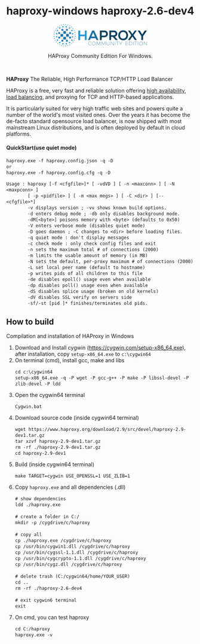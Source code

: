 <div align="center">
    <h1>haproxy-windows haproxy-2.6-dev4</h1>
    <img src="./HAProxyCE.png" width="250" />
    <p align="center">
        HAProxy Community Edition For Windows. 
    </p>    
</div>

<br>

**HAProxy** The Reliable, High Performance TCP/HTTP Load Balancer

HAProxy is a free, very fast and reliable solution offering [high availability](http://en.wikipedia.org/wiki/High_availability),
 [load balancing](http://en.wikipedia.org/wiki/Load_balancer), and proxying for TCP and HTTP-based applications. 
 
 It is particularly suited for very high traffic web sites and powers quite a number of the world's most visited ones. 
 Over the years it has become the de-facto standard opensource load balancer, is now shipped with most mainstream 
 Linux distributions, and is often deployed by default in cloud platforms.

#### QuickStart(use quiet mode)

    haproxy.exe -f haproxy.config.json -q -D
    or
    haproxy.exe -f haproxy.config.cfg -q -D

```
Usage : haproxy [-f <cfgfile>]* [ -vdVD ] [ -n <maxconn> ] [ -N <maxpconn> ]
        [ -p <pidfile> ] [ -m <max megs> ] [ -C <dir> ] [-- <cfgfile>*]
        -v displays version ; -vv shows known build options.
        -d enters debug mode ; -db only disables background mode.
        -dM[<byte>] poisons memory with <byte> (defaults to 0x50)
        -V enters verbose mode (disables quiet mode)
        -D goes daemon ; -C changes to <dir> before loading files.
        -q quiet mode : don't display messages
        -c check mode : only check config files and exit
        -n sets the maximum total # of connections (2000)
        -m limits the usable amount of memory (in MB)
        -N sets the default, per-proxy maximum # of connections (2000)
        -L set local peer name (default to hostname)
        -p writes pids of all children to this file
        -de disables epoll() usage even when available
        -dp disables poll() usage even when available
        -dS disables splice usage (broken on old kernels)
        -dV disables SSL verify on servers side
        -sf/-st [pid ]* finishes/terminates old pids.
```


## How to build

Compilation and installation of HAProxy in Windows

1. Download and Install cygwin (<https://cygwin.com/setup-x86_64.exe>), after installation, copy `setup-x86_64.exe` to `c:\cygwin64`
2. On terminal (cmd), install gcc, make and libs
    ```
    cd c:\cygwin64
    setup-x86_64.exe -q -P wget -P gcc-g++ -P make -P libssl-devel -P zlib-devel -P ldd
    ```
3. Open the cygwin64 terminal
    ```
    Cygwin.bat
    ```
4. Download source code (inside cygwin64 terminal)
    ```
    wget https://www.haproxy.org/download/2.9/src/devel/haproxy-2.9-dev1.tar.gz
    tar xzvf haproxy-2.9-dev1.tar.gz
    rm -rf ./haproxy-2.9-dev1.tar.gz 
    cd haproxy-2.9-dev1
    ```
5. Build (inside cygwin64 terminal)
    ```
    make TARGET=cygwin USE_OPENSSL=1 USE_ZLIB=1
    ```
6. Copy `haproxy.exe` and all dependencies (.dll)
    ```
    # show dependencies
    ldd ./haproxy.exe
   
    # create a folder in C:/
    mkdir -p /cygdrive/c/haproxy 
   
    # copy all
    cp ./haproxy.exe /cygdrive/c/haproxy
    cp /usr/bin/cygwin1.dll /cygdrive/c/haproxy
    cp /usr/bin/cygssl-1.1.dll /cygdrive/c/haproxy
    cp /usr/bin/cygcrypto-1.1.dll /cygdrive/c/haproxy
    cp /usr/bin/cygz.dll /cygdrive/c/haproxy
   
    # delete trash (C:/cygwin64/home/YOUR_USER)
    cd ..
    rm -rf ./haproxy-2.6-dev4
   
    # exit cygwin6 terminal
    exit
    ```
7. On cmd, you can test haproxy
    ```
    cd C:/haproxy
    haproxy.exe -v
    ```
